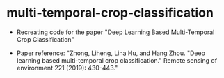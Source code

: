 # multi-temporal-crop-classification
* Recreating code for the paper "Deep Learning Based Multi-Temporal Crop Classification"

* Paper reference: "Zhong, Liheng, Lina Hu, and Hang Zhou. "Deep learning based multi-temporal crop classification." Remote sensing of environment 221 (2019): 430-443."

